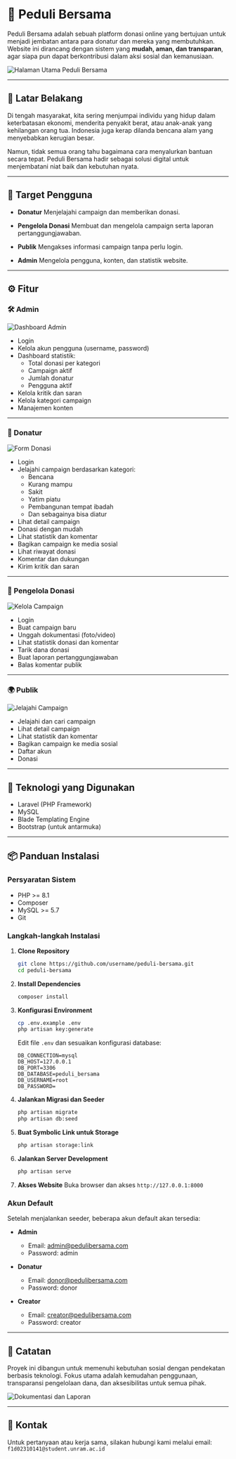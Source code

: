 # 🌱 Peduli Bersama

Peduli Bersama adalah sebuah platform donasi online yang bertujuan untuk menjadi jembatan antara para donatur dan mereka yang membutuhkan. Website ini dirancang dengan sistem yang **mudah, aman, dan transparan**, agar siapa pun dapat berkontribusi dalam aksi sosial dan kemanusiaan.

![Halaman Utama Peduli Bersama](docs/home.png)

---

## 📌 Latar Belakang

Di tengah masyarakat, kita sering menjumpai individu yang hidup dalam keterbatasan ekonomi, menderita penyakit berat, atau anak-anak yang kehilangan orang tua. Indonesia juga kerap dilanda bencana alam yang menyebabkan kerugian besar.

Namun, tidak semua orang tahu bagaimana cara menyalurkan bantuan secara tepat. Peduli Bersama hadir sebagai solusi digital untuk menjembatani niat baik dan kebutuhan nyata.

---

## 👥 Target Pengguna

- **Donatur**
  Menjelajahi campaign dan memberikan donasi.

- **Pengelola Donasi**
  Membuat dan mengelola campaign serta laporan pertanggungjawaban.

- **Publik**
  Mengakses informasi campaign tanpa perlu login.

- **Admin**
  Mengelola pengguna, konten, dan statistik website.

---

## ⚙️ Fitur

### 🛠️ Admin

![Dashboard Admin](docs/dashboard%20admin.png)

- Login
- Kelola akun pengguna (username, password)
- Dashboard statistik:
  - Total donasi per kategori
  - Campaign aktif
  - Jumlah donatur
  - Pengguna aktif
- Kelola kritik dan saran
- Kelola kategori campaign
- Manajemen konten

---

### 💝 Donatur

![Form Donasi](docs/form%20donasi.png)

- Login
- Jelajahi campaign berdasarkan kategori:
  - Bencana
  - Kurang mampu
  - Sakit
  - Yatim piatu
  - Pembangunan tempat ibadah
  - Dan sebagainya bisa diatur
- Lihat detail campaign
- Donasi dengan mudah
- Lihat statistik dan komentar
- Bagikan campaign ke media sosial
- Lihat riwayat donasi
- Komentar dan dukungan
- Kirim kritik dan saran

---

### 📢 Pengelola Donasi

![Kelola Campaign](docs/kelola%20campaign.png)

- Login
- Buat campaign baru
- Unggah dokumentasi (foto/video)
- Lihat statistik donasi dan komentar
- Tarik dana donasi
- Buat laporan pertanggungjawaban
- Balas komentar publik

---

### 🌍 Publik

![Jelajahi Campaign](docs/jelajahi%20campaign.png)

- Jelajahi dan cari campaign
- Lihat detail campaign
- Lihat statistik dan komentar
- Bagikan campaign ke media sosial
- Daftar akun
- Donasi

---

## 🚀 Teknologi yang Digunakan

- Laravel (PHP Framework)
- MySQL
- Blade Templating Engine
- Bootstrap (untuk antarmuka)

---

## 📦 Panduan Instalasi

### Persyaratan Sistem
- PHP >= 8.1
- Composer
- MySQL >= 5.7
- Git

### Langkah-langkah Instalasi

1. **Clone Repository**
   ```bash
   git clone https://github.com/username/peduli-bersama.git
   cd peduli-bersama
   ```

2. **Install Dependencies**
   ```bash
   composer install
   ```

3. **Konfigurasi Environment**
   ```bash
   cp .env.example .env
   php artisan key:generate
   ```
   Edit file `.env` dan sesuaikan konfigurasi database:
   ```
   DB_CONNECTION=mysql
   DB_HOST=127.0.0.1
   DB_PORT=3306
   DB_DATABASE=peduli_bersama
   DB_USERNAME=root
   DB_PASSWORD=
   ```

4. **Jalankan Migrasi dan Seeder**
   ```bash
   php artisan migrate
   php artisan db:seed
   ```

5. **Buat Symbolic Link untuk Storage**
   ```bash
   php artisan storage:link
   ```

6. **Jalankan Server Development**
   ```bash
   php artisan serve
   ```

7. **Akses Website**
   Buka browser dan akses `http://127.0.0.1:8000`

### Akun Default
Setelah menjalankan seeder, beberapa akun default akan tersedia:

- **Admin**
  - Email: admin@pedulibersama.com
  - Password: admin

- **Donatur**
  - Email: donor@pedulibersama.com
  - Password: donor

- **Creator**
  - Email: creator@pedulibersama.com
  - Password: creator

---

## 📝 Catatan

Proyek ini dibangun untuk memenuhi kebutuhan sosial dengan pendekatan berbasis teknologi. Fokus utama adalah kemudahan penggunaan, transparansi pengelolaan dana, dan aksesibilitas untuk semua pihak.

![Dokumentasi dan Laporan](docs/dokumentasi%20dan%20laporan.png)

---

## 📩 Kontak

Untuk pertanyaan atau kerja sama, silakan hubungi kami melalui email: `f1d02310141@student.unram.ac.id`
